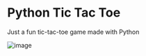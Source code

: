 # Python Tic Tac Toe

Just a fun tic-tac-toe game made with Python

![image](https://github.com/JamieBurridge/python-tic-tac-toe/assets/80159413/3b040046-9e62-45f6-9657-bd561af9de89)

